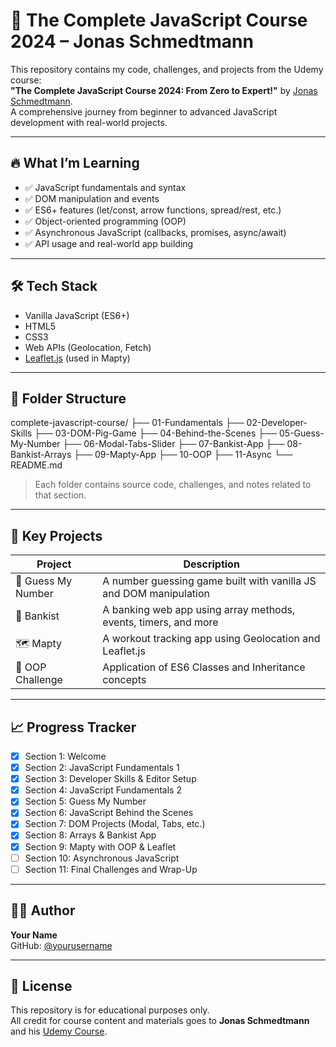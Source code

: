 # 📘 The Complete JavaScript Course 2024 – Jonas Schmedtmann

This repository contains my code, challenges, and projects from the Udemy course:  
**"The Complete JavaScript Course 2024: From Zero to Expert!"** by [Jonas Schmedtmann](https://codingheroes.io/).  
A comprehensive journey from beginner to advanced JavaScript development with real-world projects.

---

## 🔥 What I’m Learning

- ✅ JavaScript fundamentals and syntax
- ✅ DOM manipulation and events
- ✅ ES6+ features (let/const, arrow functions, spread/rest, etc.)
- ✅ Object-oriented programming (OOP)
- ✅ Asynchronous JavaScript (callbacks, promises, async/await)
- ✅ API usage and real-world app building

---

## 🛠️ Tech Stack

- Vanilla JavaScript (ES6+)
- HTML5
- CSS3
- Web APIs (Geolocation, Fetch)
- [Leaflet.js](https://leafletjs.com/) (used in Mapty)

---

## 📁 Folder Structure

complete-javascript-course/
├── 01-Fundamentals
├── 02-Developer-Skills
├── 03-DOM-Pig-Game
├── 04-Behind-the-Scenes
├── 05-Guess-My-Number
├── 06-Modal-Tabs-Slider
├── 07-Bankist-App
├── 08-Bankist-Arrays
├── 09-Mapty-App
├── 10-OOP
├── 11-Async
└── README.md


> Each folder contains source code, challenges, and notes related to that section.

---

## 🚀 Key Projects

| Project        | Description                                                |
|----------------|------------------------------------------------------------|
| 🎯 Guess My Number | A number guessing game built with vanilla JS and DOM manipulation |
| 🏦 Bankist       | A banking web app using array methods, events, timers, and more |
| 🗺️ Mapty         | A workout tracking app using Geolocation and Leaflet.js |
| 🧠 OOP Challenge | Application of ES6 Classes and Inheritance concepts       |

---

## 📈 Progress Tracker

- [x] Section 1: Welcome
- [x] Section 2: JavaScript Fundamentals 1
- [x] Section 3: Developer Skills & Editor Setup
- [x] Section 4: JavaScript Fundamentals 2
- [x] Section 5: Guess My Number
- [x] Section 6: JavaScript Behind the Scenes
- [x] Section 7: DOM Projects (Modal, Tabs, etc.)
- [x] Section 8: Arrays & Bankist App
- [x] Section 9: Mapty with OOP & Leaflet
- [ ] Section 10: Asynchronous JavaScript
- [ ] Section 11: Final Challenges and Wrap-Up

---

## 🧑‍💻 Author

**Your Name**  
GitHub: [@yourusername](https://github.com/yourusername)

---

## 📝 License

This repository is for educational purposes only.  
All credit for course content and materials goes to **Jonas Schmedtmann** and his [Udemy Course](https://www.udemy.com/course/the-complete-javascript-course/).

